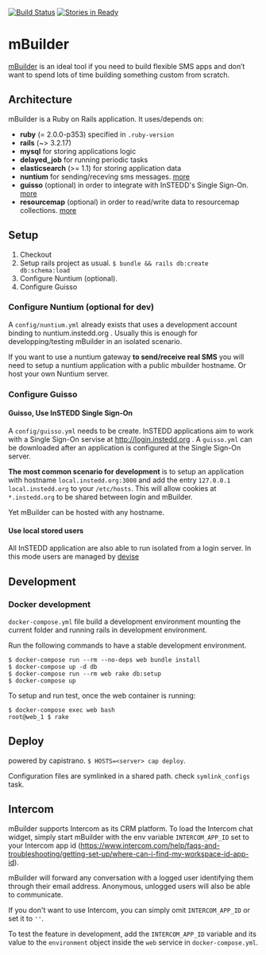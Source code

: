 [![Build Status](https://travis-ci.org/instedd/mbuilder.svg?branch=master)](https://travis-ci.org/instedd/mbuilder) [![Stories in Ready](https://badge.waffle.io/instedd/mbuilder.svg?label=ready&title=Ready)](http://waffle.io/instedd/mbuilder)

# mBuilder

[mBuilder](http://mbuilder.instedd.org) is an ideal tool if you need to build flexible SMS apps and don’t want to spend lots of time building something custom from scratch.

## Architecture

mBuilder is a Ruby on Rails application. It uses/depends on:

* **ruby** (= 2.0.0-p353) specified in `.ruby-version`
* **rails** (~> 3.2.17)
* **mysql** for storing applications logic
* **delayed_job** for running periodic tasks
* **elasticsearch** (>= 1.1) for storing application data
* **nuntium** for sending/receving sms messages. [more](http://nuntium.instedd.org)
* **guisso** (optional) in order to integrate with InSTEDD's Single Sign-On. [more](http://login.instedd.org)
* **resourcemap** (optional) in order to read/write data to resourcemap collections. [more](http://resourcemap.instedd.org)

## Setup

1. Checkout
2. Setup rails project as usual. `$ bundle && rails db:create db:schema:load`
3. Configure Nuntium (optional).
4. Configure Guisso

### Configure Nuntium (optional for dev)

A `config/nuntium.yml` already exists that uses a development account binding to nuntium.instedd.org . Usually this is enough for developping/testing mBuilder in an isolated scenario.

If you want to use a nuntium gateway **to send/receive real SMS** you will need to setup a nuntium application with a public mbuilder hostname. Or host your own Nuntium server.

### Configure Guisso

#### Guisso, Use InSTEDD Single Sign-On

A `config/guisso.yml` needs to be create. InSTEDD applications aim to work with a Single Sign-On servise at http://login.instedd.org . A `guisso.yml` can be downloaded after an application is configured at the Single Sign-On server.

**The most common scenario for development** is to setup an application with hostname `local.instedd.org:3000` and add the entry `127.0.0.1	local.instedd.org` to your `/etc/hosts`. This will allow cookies at `*.instedd.org` to be shared between login and mBuilder.

Yet mBuilder can be hosted with any hostname.

#### Use local stored users

All InSTEDD application are also able to run isolated from a login server. In this mode users are managed by [devise](https://github.com/plataformatec/devise)

## Development

### Docker development

`docker-compose.yml` file build a development environment mounting the current folder and running rails in development environment.

Run the following commands to have a stable development environment.

```
$ docker-compose run --rm --no-deps web bundle install
$ docker-compose up -d db
$ docker-compose run --rm web rake db:setup
$ docker-compose up
```

To setup and run test, once the web container is running:

```
$ docker-compose exec web bash
root@web_1 $ rake
```

## Deploy

powered by capistrano. `$ HOSTS=<server> cap deploy`.

Configuration files are symlinked in a shared path. check `symlink_configs` task.

## Intercom

mBuilder supports Intercom as its CRM platform. To load the Intercom chat widget, simply start mBuilder with the env variable `INTERCOM_APP_ID` set to your Intercom app id (https://www.intercom.com/help/faqs-and-troubleshooting/getting-set-up/where-can-i-find-my-workspace-id-app-id).

mBuilder will forward any conversation with a logged user identifying them through their email address. Anonymous, unlogged users will also be able to communicate.

If you don't want to use Intercom, you can simply omit `INTERCOM_APP_ID` or set it to `''`.

To test the feature in development, add the `INTERCOM_APP_ID` variable and its value to the `environment` object inside the `web` service in `docker-compose.yml`.